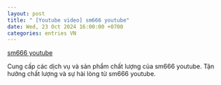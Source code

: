 ```yaml
---
layout: post
title: " [Youtube video] sm666 youtube"
date: Wed, 23 Oct 2024 16:00:00 +0700
categories: entries VN
---
```

[sm666 youtube](https://hnue.edu.vn/xiazai-2024-1023/c%C3%A1%20%C4%91%E1%BB%99%20t%E1%BB%B7%20s%E1%BB%91%20b%C3%B3ng%20%C4%91%C3%A1/)

Cung cấp các dịch vụ và sản phẩm chất lượng của sm666 youtube. Tận hưởng chất lượng và sự hài lòng từ sm666 youtube.️

